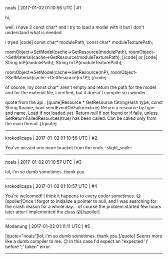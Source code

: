 noals | 2017-01-02 01:10:56 UTC | #1

hi,

well, i have 2 const char* and i try to load a model with it but i don't understand what is needed.

i tryed
[code]
const char* modulePath;
const char* moduleTexturePath;

roomObject->SetModel(cache->GetResource<Model>(modulePath);
roomObject->SetMaterial(cache->GetResource<Material>(moduleTexturePath);
[/code]
or
[code]
String mP(modulePath);
String mTP(moduleTexturePath);

roomObject->SetModel(cache->GetResource<Model>(mP);
roomObject->SetMaterial(cache->GetResource<Material>(mTP);
[/code]

of course, my const char* aren't empty and return the path for the model and for the material file, i verified, but it doesn't compile so i wonder. 

quote from the api :
[quote]Resource * 	GetResource (StringHash type, const String &name, bool sendEventOnFailure=true)
 	Return a resource by type and name. Load if not loaded yet. Return null if not found or if fails, unless SetReturnFailedResources(true) has been called. Can be called only from the main thread. [/quote]

-------------------------

krokodilcapa | 2017-01-02 01:10:56 UTC | #2

You've missed one more bracket from the ends. :slight_smile:

-------------------------

noals | 2017-01-02 01:10:57 UTC | #3

lol, i'm so dumb sometimes. thank you.

-------------------------

krokodilcapa | 2017-01-02 01:10:57 UTC | #4

You're welcomed! I think it happens to every coder sometimes. :smiley: 
[spoiler]Once I forgot to initialize a pointer to null, and I was searching for the crash reason for a whole day... of course the problem started few hours later after I implemented the class :open_mouth:[/spoiler]

-------------------------

Modanung | 2017-01-02 01:11:11 UTC | #5

[quote="noals"]lol, i'm so dumb sometimes. thank you.[/quote]
Seems more like a dumb compiler to me. :wink:
In this case I'd expect an "expected ')' before ';' token" error.

-------------------------

